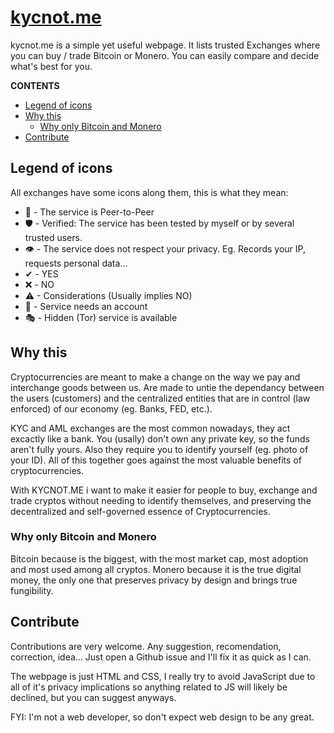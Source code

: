 # [kycnot.me](https://kycnot.me)
kycnot.me is a simple yet useful webpage. It lists trusted Exchanges where you can buy / trade Bitcoin or Monero. You can easily compare and decide what's best for you.

**CONTENTS**
* [Legend of icons](#legend-of-icons)
* [Why this](#why-this)
  * [Why only Bitcoin and Monero](#why-only-bitcoin-and-monero)
* [Contribute](#contribute)

## Legend of icons
All exchanges have some icons along them, this is what they mean:

* 🤝 - The service is Peer-to-Peer
* 🛡 - Verified: The service has been tested by myself or by several trusted users.
* 👁 - The service does not respect your privacy. Eg. Records your IP, requests personal data...
* ✔ - YES
* ❌ - NO
* ⚠ - Considerations (Usually implies NO)
* 👤 - Service needs an account
* 🎭 - Hidden (Tor) service is available

## Why this
Cryptocurrencies are meant to make a change on the way we pay and interchange goods between us. Are made to untie the dependancy between the users (customers) and the centralized entities that are in control (law enforced) of our economy (eg. Banks, FED, etc.).

KYC and AML exchanges are the most common nowadays, they act excactly like a bank. You (usally) don't own any private key, so the funds aren't fully yours. Also they require you to identify yourself (eg. photo of your ID). All of this together goes against the most valuable benefits of cryptocurrencies.

With KYCNOT.ME i want to make it easier for people to buy, exchange and trade cryptos without needing to identify themselves, and preserving the decentralized and self-governed essence of Cryptocurrencies.

### Why only Bitcoin and Monero
Bitcoin because is the biggest, with the most market cap, most adoption and most used among all cryptos. Monero because it is the true digital money, the only one that preserves privacy by design and brings true fungibility.

## Contribute

Contributions are very welcome. Any suggestion, recomendation, correction, idea... Just open a Github issue and I'll fix it as quick as I can.

The webpage is just HTML and CSS, I really try to avoid JavaScript due to all of it's privacy implications so anything related to JS will likely be declined, but you can suggest anyways.

FYI: I'm not a web developer, so don't expect web design to be any great. 
